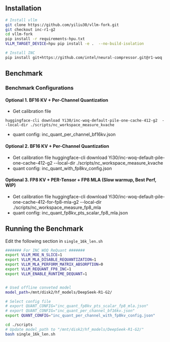 ## Installation

```bash
# Install vllm
git clone https://github.com/yiliu30/vllm-fork.git
git checkout inc-r1-g2
cd vllm-fork
pip install -r requirements-hpu.txt
VLLM_TARGET_DEVICE=hpu pip install -e .  --no-build-isolation

# Install INC
pip install git+https://github.com/intel/neural-compressor.git@r1-woq
```

## Benchmark

### Benchmark Configurations

#### Optional 1. BF16 KV + Per-Channel Quantization

- Get calibration file

```
huggingface-cli download Yi30/inc-woq-default-pile-one-cache-412-g2  --local-dir ./scripts/nc_workspace_measure_kvache
```

- quant config: inc_quant_per_channel_bf16kv.json

#### Optional 2. BF16 KV + Per-Channel Quantization

- Get calibration file
huggingface-cli download Yi30/inc-woq-default-pile-one-cache-412-g2  --local-dir ./scripts/nc_workspace_measure_kvache
- quant config: inc_quant_with_fp8kv_config.json

#### Optional 3. FP8 KV + PER-Tensor + FP8 MLA (Slow warmup, Best Perf, WIP)

- Get calibration file
huggingface-cli download Yi30/inc-woq-default-pile-one-cache-412-for-fp8-mla-g2 --local-dir ./scripts/nc_workspace_measure_fp8_mla
- quant config: inc_quant_fp8kv_pts_scalar_fp8_mla.json

## Running the Benchmark

Edit the following section in  `single_16k_len.sh`

```bash
####### For INC WOQ ReQuant #######
export VLLM_MOE_N_SLICE=1
export VLLM_MLA_DISABLE_REQUANTIZATION=1
export VLLM_MLA_PERFORM_MATRIX_ABSORPTION=0
export VLLM_REQUANT_FP8_INC=1
export VLLM_ENABLE_RUNTIME_DEQUANT=1


# Used offline conveted model
model_path=/mnt/disk2/hf_models/DeepSeek-R1-G2/

# Select config file
# export QUANT_CONFIG="inc_quant_fp8kv_pts_scalar_fp8_mla.json"
# export QUANT_CONFIG="inc_quant_per_channel_bf16kv.json"
export QUANT_CONFIG="inc_quant_per_channel_with_fp8kv_config.json"
```

```bash
cd ./scripts
# Update model_path to "/mnt/disk2/hf_models/DeepSeek-R1-G2/"
bash single_16k_len.sh
```
